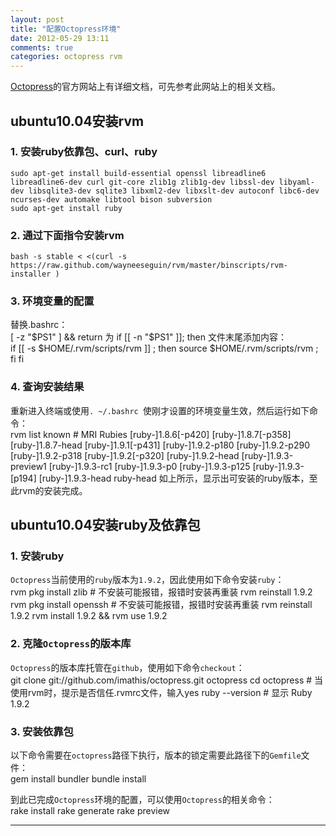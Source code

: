 ```yaml
---
layout: post
title: "配置Octopress环境"
date: 2012-05-29 13:11
comments: true
categories: octopress rvm
---
```


[Octopress](http://octopress.org)的官方网站上有详细文档，可先参考此网站上的相关文档。

## ubuntu10.04安装rvm ##

### 1. 安装ruby依靠包、curl、ruby ###
	sudo apt-get install build-essential openssl libreadline6 libreadline6-dev curl git-core zlib1g zlib1g-dev libssl-dev libyaml-dev libsqlite3-dev sqlite3 libxml2-dev libxslt-dev autoconf libc6-dev ncurses-dev automake libtool bison subversion
	sudo apt-get install ruby

### 2. 通过下面指令安装rvm ###
	bash -s stable < <(curl -s https://raw.github.com/wayneeseguin/rvm/master/binscripts/rvm-installer )

### 3. 环境变量的配置 ###
替换.bashrc：    
	[ -z "$PS1" ] && return
为   
	if [[ -n "$PS1" ]]; then
文件末尾添加内容：    
	if [[ -s $HOME/.rvm/scripts/rvm ]] ; then source $HOME/.rvm/scripts/rvm ; fi
	fi

### 4. 查询安装结果 ###
重新进入终端或使用`. ~/.bashrc `使刚才设置的环境变量生效，然后运行如下命令：    
	rvm list known
	# MRI Rubies
	[ruby-]1.8.6[-p420]
	[ruby-]1.8.7[-p358]
	[ruby-]1.8.7-head
	[ruby-]1.9.1[-p431]
	[ruby-]1.9.2-p180
	[ruby-]1.9.2-p290
	[ruby-]1.9.2-p318
	[ruby-]1.9.2[-p320]
	[ruby-]1.9.2-head
	[ruby-]1.9.3-preview1
	[ruby-]1.9.3-rc1
	[ruby-]1.9.3-p0
	[ruby-]1.9.3-p125
	[ruby-]1.9.3-[p194]
	[ruby-]1.9.3-head
	ruby-head
如上所示，显示出可安装的ruby版本，至此rvm的安装完成。

## ubuntu10.04安装ruby及依靠包 ##

### 1. 安装ruby ###
`Octopress`当前使用的`ruby`版本为`1.9.2`，因此使用如下命令安装`ruby`：    
	rvm pkg install zlib    # 不安装可能报错，报错时安装再重装 rvm reinstall 1.9.2
	rvm pkg install openssh # 不安装可能报错，报错时安装再重装 rvm reinstall 1.9.2
	rvm install 1.9.2 && rvm use 1.9.2

### 2. 克隆`Octopress`的版本库 ###
`Octopress`的版本库托管在`github`，使用如下命令`checkout`：    
	git clone git://github.com/imathis/octopress.git octopress
	cd octopress    # 当使用rvm时，提示是否信任.rvmrc文件，输入yes
	ruby --version  # 显示 Ruby 1.9.2

### 3. 安装依靠包 ###
以下命令需要在`octopress`路径下执行，版本的锁定需要此路径下的`Gemfile`文件：   
	gem install bundler
	bundle install

到此已完成`Octopress`环境的配置，可以使用`Octopress`的相关命令：    
	rake install
	rake generate
	rake preview

<hr />
